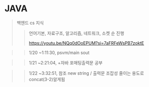 # JAVA

> 백엔드 cs 지식
> > 언어기본, 자료구조, 알고리즘, 네트워크, 소켓 순 진행
> >
> >
> > https://youtu.be/NQq0dOoEPUM?si=7aFRFeWsPB7zoktE

> > 1/20 ~1:11:30, psvm/main sout

>> 1/21 ~2:21:04, +자바 포매팅출력문 공부

>> 1/22 ~3:32:51, 참조 new string / 출력문 조잡성 줄이는 용도로 concat(3-2)알게됨
